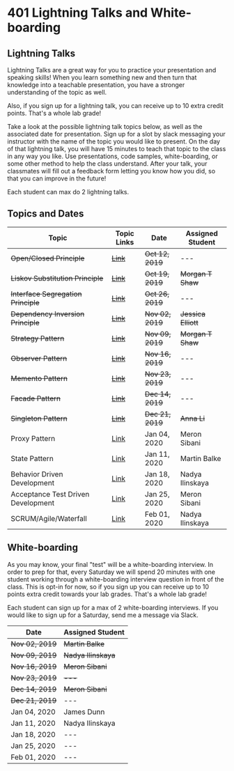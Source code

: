 # 401 Lightning Talks and White-boarding

## Lightning Talks

Lightning Talks are a great way for you to practice your presentation and speaking skills! When you learn something new and then turn that knowledge into a teachable presentation, you have a stronger understanding of the topic as well.

Also, if you sign up for a lightning talk, you can receive up to 10 extra credit points. That's a whole lab grade!

Take a look at the possible lightning talk topics below, as well as the associated date for presentation. Sign up for a slot by slack messaging your instructor with the name of the topic you would like to present. On the day of that lightning talk, you will have 15 minutes to teach that topic to the class in any way you like. Use presentations, code samples, white-boarding, or some other method to help the class understand. After your talk, your classmates will fill out a feedback form letting you know how you did, so that you can improve in the future!

Each student can max do 2 lightning talks.

## Topics and Dates

| Topic                               | Topic Links                                                                                  | Date             | Assigned Student    |
| ----------------------------------- | -------------------------------------------------------------------------------------------- | ---------------- | ------------------- |
| ~~Open/Closed Principle~~           | [~~Link~~](https://deviq.com/open-closed-principle/)                                         | ~~Oct 12, 2019~~ | ---                 |
| ~~Liskov Substitution Principle~~   | ~~[Link](https://deviq.com/liskov-substitution-principle/)~~                                 | ~~Oct 19, 2019~~ | ~~Morgan T Shaw~~   |
| ~~Interface Segregation Principle~~ | ~~[Link](https://deviq.com/interface-segregation-principle/)~~                               | ~~Oct 26, 2019~~ | ---                 |
| ~~Dependency Inversion Principle~~  | ~~[Link](https://deviq.com/dependency-inversion-principle/)~~                                | ~~Nov 02, 2019~~ | ~~Jessica Elliott~~ |
| ~~Strategy Pattern~~                | ~~[Link](https://www.dofactory.com/javascript/strategy-design-pattern)~~                     | ~~Nov 09, 2019~~ | ~~Morgan T Shaw~~   |
| ~~Observer Pattern~~                | ~~[Link](https://www.dofactory.com/javascript/observer-design-pattern)~~                     | ~~Nov 16, 2019~~ | ---                 |
| ~~Memento Pattern~~                     | ~~[Link](https://www.dofactory.com/javascript/memento-design-pattern)~~                          | ~~Nov 23, 2019~~     | ---                 |
| ~~Facade Pattern~~                      | ~~[Link](https://www.dofactory.com/javascript/facade-design-pattern)~~                           | ~~Dec 14, 2019~~     | ---                 |
| ~~Singleton Pattern~~                   | ~~[Link](https://www.dofactory.com/javascript/singleton-design-pattern)~~                        | ~~Dec 21, 2019~~     | ~~Anna Li~~             |
| Proxy Pattern                       | [Link](https://www.dofactory.com/javascript/proxy-design-pattern)                            | Jan 04, 2020     | Meron Sibani        |
| State Pattern                       | [Link](https://www.dofactory.com/javascript/state-design-pattern)                            | Jan 11, 2020     | Martin Balke                 |
| Behavior Driven Development         | [Link](https://en.wikipedia.org/wiki/Behavior-driven_development)                            | Jan 18, 2020     | Nadya Ilinskaya     |
| Acceptance Test Driven Development  | [Link](https://en.wikipedia.org/wiki/Acceptance_test%E2%80%93driven_development)             | Jan 25, 2020     | Meron Sibani        |
| SCRUM/Agile/Waterfall               | [Link](https://www.visual-paradigm.com/scrum/scrum-vs-waterfall-vs-agile-vs-lean-vs-kanban/) | Feb 01, 2020     | Nadya Ilinskaya     |

## White-boarding

As you may know, your final "test" will be a white-boarding interview. In order to prep for that, every Saturday we will spend 20 minutes with one student working through a white-boarding interview question in front of the class. This is opt-in for now, so if you sign up you can receive up to 10 points extra credit towards your lab grades. That's a whole lab grade!

Each student can sign up for a max of 2 white-boarding interviews. If you would like to sign up for a Saturday, send me a message via Slack.

| Date             | Assigned Student    |
| ---------------- | ------------------- |
| ~~Nov 02, 2019~~ | ~~Martin Balke~~    |
| ~~Nov 09, 2019~~ | ~~Nadya Ilinskaya~~ |
| ~~Nov 16, 2019~~ | ~~Meron Sibani~~    |
| ~~Nov 23, 2019~~     | ~~---~~                 |
| ~~Dec 14, 2019~~     | ~~Meron Sibani~~        |
| ~~Dec 21, 2019~~     | ---                 |
| Jan 04, 2020     | James Dunn          |
| Jan 11, 2020     | Nadya Ilinskaya     |
| Jan 18, 2020     | ---                 |
| Jan 25, 2020     | ---                 |
| Feb 01, 2020     | ---                 |
